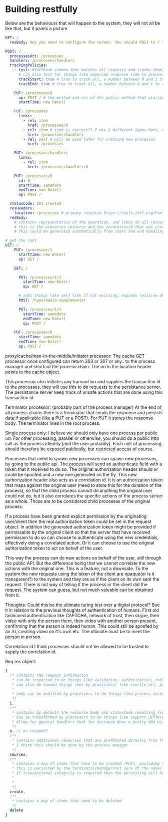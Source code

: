 # Building restfully

Below are the behaviours that will happen to the system, they will not all be like that, but it paints a picture

```yaml
GET: /
  resBody: Hey you need to configure the server. You should POST to / to configure the server. You need to define where processes are stored. You also need to define processing units.

POST: /
  processesUri: /processes
  handlers: /processes/handlers
  trackingPolicies:
    - test: #fallback schema that matches all requests and tracks them, this is the default
      # can also test for things like expected response time to prevent tracking of short lived processes
      trackStart: true # true to track all, a number between 0 and 1 to track a random percentage
      trackEnd: true # true to track all, a number between 0 and 1 to track a random percentage

    PUT: /processes/0
      op: POST / # the method and uri of the public method that started the process
      startTime: new Date()

    PUT: /processes
      links:
        - rel: item
          href: /processes/0
        - rel: item # item is correct?? I mix 2 different types here, not sure if good idea
          href: /processes/handlers
        - rel: self # will be used later for creating new processes
          href: /processes

    PUT: /processes/handlers
      links:
        - rel: item
          href: /processes/handlers/0

    PUT: /processes/0
      id: 0
      startTime: samedate
      endTime: new Date()
      op: POST /

  statusCode: 201 created
  resHeaders:
    location: /processes # primary resource https://tools.ietf.org/html/rfc7231#section-4.3.3
  resBody:
    # contains representation of the operation, and links to all resources created
    # this is the processes resource and the /processes/0 that was created based upon the matching tracking policy provided
    # This could be generated automatically from start and end handling of the reqRes object

# get the root
GET: /
    PUT: /processes/1
      startTime: new Date()
      op: GET /

    GET: /

      PUT: /processes/1/1
        startTime: new Date()
        op: GET /

      # adds things like self link if not existing, expands relative URIs
      POST: /hypermedia-complementer

      PUT: /processes/1/1
        startTime: samedate
        endTime: new Date()
        op: POST /

    PUT: /processes/0
      startTime: samedate
      endTime: new Date()
      op: POST /


```

proxy/cache/man-in-the-middle/initiator processor:
The cache GET processor once configured can return 303 or 307 or any.. to the process manager and shortcut the process chain.
The uri in the location header points to the cache object.

This processor also initiates any transaction and supplies the transaction id to the processes, they will use this to do requests to the persistance server. The persistance server keep track of unsafe actions that are done using this transaction id.


Terminator processor: (probably part of the process manager)
At the end of all process chains there is a terminator that sends the response and persists data if applicable (like a PUT or a POST). For PUT it stores the response body. The terminator lives in the root process.

Single process only: I believe we should only have one process per public url. For other processing, parallel or otherwise, you should do a public http call as the process identity (and the user probably). Each unit of processing should therefore be exposed publically, but restricted access of course.

Processes that need to spawn new processes can spawn new processes, by going to the public api. The process will send an authenticate field with a token that it received to do so. The original authorization header should or could be spoofed and a new one generated on the fly. This new authorization header also acts as a correlation id. It is an authorization token that maps against the original user (need to store this for the duration of the process), so that the child process cannot do anything the original user could not do, but it also correlates the specific actions of the process server as a whole. Those are to be considered child processes of the original process.

 If a process have been granted explicit permission by the originating user/client then the real authorization token could be set in the request object. In addition the generated authorization token might be provided if permissable by the original client so that the server that have received permission to do so can choose to authenticate using the new credentials, effectively doing a correlated action. Or it can choose to use the original authorization token to act on behalf of the user.

  This way the process can do new actions on behalf of the user, still through the public API. But the difference being that we cannot correlate the new actions with the original one. This is a feature, not a downside. To the system the new requests using the token of the client are opaque(or is it transparent?) to the system and they are as if the client on its own sent the request. There is not way of telling if the process or the client did the request. The system can guess, but not much valuable can be obtained from it.

  Thoughts: Could this be the ultimate turing test over a digital protocol? See it in relation to the previous thoughts of authentication of humans. First old fashioned authentication like CAPTCHA, network of trust, then skype, then video with only the person there, then video with another person present, confirming that the person is indeed human. This could still be spoofed by an AI, creating video on it's own etc. The ultimate must be to meet the person in person.


Correlation id
  I think processes should not be allowed to be trusted to supply the correlation id.



Req res object:
```js
{
  /* contains the request information
   * can be inspected to do things like validation, authorization, redirection etc
   * can also do common things (not by processors) like rewrite url, parse json etc
   *
   * body can be modified by processors to do things like process incoming data, annotate an image, enhance the quality of the data, augment the data etc (not if PUT)
   */
  i,
  /**
   * contains by default the resource body and statusCode resulting from a GET to the storage service.
   * Can be transformed by processors to do things like support different media types
   * Allow for general handlers that for instance does a pretty 404 with some links to useful resources.
   */
  o, // or respond?
  /**
   * contains additional resources that are prefetched directly from the storage without going through the public api, this is only a few cases where this is desired. (maybe for link and data splitting?)
   * I think this should be done by the process manager
   */
  sources,
  /**
   * contains a map of items that have to be created (PUT), excluding the main resource in the response body
   * this is persisted by the terminator/manager(not sure of the name)
   * If transactional integrity is required then the persisting will happen as an atomic unit. All or nothing. Probably a lock is needed? Maybe only a lock for POST operations? I think PUT and DELETE can work without locking.
   *
   *
   */
  create,
  /**
   * contains a map of items that need to be deleted
   */
  delete
}
```
